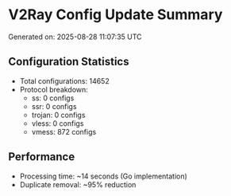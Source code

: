 # V2Ray Config Update Summary
Generated on: 2025-08-28 11:07:35 UTC

## Configuration Statistics
- Total configurations: 14652
- Protocol breakdown:
  - ss: 0 configs
  - ssr: 0 configs
  - trojan: 0 configs
  - vless: 0 configs
  - vmess: 872 configs

## Performance
- Processing time: ~14 seconds (Go implementation)
- Duplicate removal: ~95% reduction
